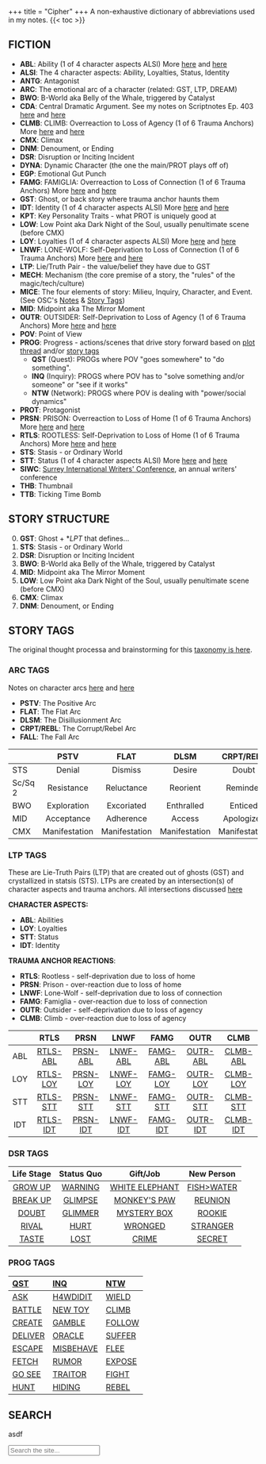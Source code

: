 +++ 
title = "Cipher" 
+++
A non-exhaustive dictionary of abbreviations used in my notes.
{{< toc >}}

## FICTION

* **ABL**: Ability (1 of 4 character aspects ALSI) More [here](https://journal.jinnzhong.com/lie-truth-pairs-aka-motivations/) and [here](https://journal.jinnzhong.com/ghosts-stases/)
* **ALSI**: The 4 character aspects: Ability, Loyalties, Status, Identity
* **ANTG**: Antagonist
* **ARC**: The emotional arc of a character (related: GST, LTP, DREAM)
* **BWO**: B-World aka Belly of the Whale, triggered by Catalyst
* **CDA**: Central Dramatic Argument. See my notes on Scriptnotes Ep. 403 [here](https://journal.jinnzhong.com/scriptnotes-403-craig-mazin/) and [here](https://journal.jinnzhong.com/notes-scriptnotes-403-redux/)
* **CLMB**: CLIMB: Overreaction to Loss of Agency (1 of 6 Trauma Anchors) More [here](https://journal.jinnzhong.com/lie-truth-pairs-aka-motivations/) and [here](https://journal.jinnzhong.com/ghosts-stases/)
* **CMX**: Climax
* **DNM**: Denoument, or Ending
* **DSR**: Disruption or Inciting Incident
* **DYNA**: Dynamic Character (the one the main/PROT plays off of)
* **EGP**: Emotional Gut Punch
* **FAMG**: FAMIGLIA: Overreaction to Loss of Connection (1 of 6 Trauma Anchors) More [here](https://journal.jinnzhong.com/lie-truth-pairs-aka-motivations/) and [here](https://journal.jinnzhong.com/ghosts-stases/)
* **GST**: Ghost, or back story where trauma anchor haunts them
* **IDT**: Identity (1 of 4 character aspects ALSI) More [here](https://journal.jinnzhong.com/lie-truth-pairs-aka-motivations/) and [here](https://journal.jinnzhong.com/ghosts-stases/)
* **KPT**: Key Personality Traits - what PROT is uniquely good at
* **LOW**: Low Point aka Dark Night of the Soul, usually penultimate scene (before CMX)
* **LOY**: Loyalties (1 of 4 character aspects ALSI) More [here](https://journal.jinnzhong.com/lie-truth-pairs-aka-motivations/) and [here](https://journal.jinnzhong.com/ghosts-stases/)
* **LNWF**: LONE-WOLF: Self-Deprivation to Loss of Connection (1 of 6 Trauma Anchors) More [here](https://journal.jinnzhong.com/lie-truth-pairs-aka-motivations/) and [here](https://journal.jinnzhong.com/ghosts-stases/)
* **LTP**: Lie/Truth Pair - the value/belief they have due to GST
* **MECH**: Mechanism (the core premise of a story, the "rules" of the magic/tech/culture)
* **MICE**: The four elements of story: Milieu, Inquiry, Character, and Event. (See OSC's [Notes](https://journal.jinnzhong.com/notes-characters-and-viewpoint-1988-by-orson-scott-card/#mice) & [Story Tags](https://journal.jinnzhong.com/still-brainstorming-story-tags/))
* **MID**: Midpoint aka The Mirror Moment
* **OUTR**: OUTSIDER: Self-Deprivation to Loss of Agency (1 of 6 Trauma Anchors) More [here](https://journal.jinnzhong.com/lie-truth-pairs-aka-motivations/) and [here](https://journal.jinnzhong.com/ghosts-stases/)
* **POV**: Point of View
* **PROG**: Progress - actions/scenes that drive story forward based on [plot thread](https://journal.jinnzhong.com/tags/plot-thread/) and/or [story tags](https://journal.jinnzhong.com/still-brainstorming-story-tags/)
   * **QST** (Quest): PROGs where POV "goes somewhere" to "do something".
   * **INQ** (Inquiry): PROGS where POV has to "solve something and/or someone" or "see if it works"
   * **NTW** (Network): PROGS where POV is dealing with "power/social dynamics" 
* **PROT**: Protagonist
* **PRSN**: PRISON: Overreaction to Loss of Home (1 of 6 Trauma Anchors) More [here](https://journal.jinnzhong.com/lie-truth-pairs-aka-motivations/) and [here](https://journal.jinnzhong.com/ghosts-stases/)
* **RTLS**: ROOTLESS: Self-Deprivation to Loss of Home (1 of 6 Trauma Anchors) More [here](https://journal.jinnzhong.com/lie-truth-pairs-aka-motivations/) and [here](https://journal.jinnzhong.com/ghosts-stases/)
* **STS**: Stasis - or Ordinary World
* **STT**: Status (1 of 4 character aspects ALSI) More [here](https://journal.jinnzhong.com/lie-truth-pairs-aka-motivations/) and [here](https://journal.jinnzhong.com/ghosts-stases/)
* **SIWC**: [Surrey International Writers' Conference](https://www.siwc.ca), an annual writers' conference
* **THB**: Thumbnail
* **TTB**: Ticking Time Bomb

## STORY STRUCTURE

0. **GST**: Ghost + **LPT* that defines...
1. **STS**: Stasis - or Ordinary World
2. **DSR**: Disruption or Inciting Incident
3. **BWO**: B-World aka Belly of the Whale, triggered by Catalyst
4. **MID**: Midpoint aka The Mirror Moment
5. **LOW**: Low Point aka Dark Night of the Soul, usually penultimate scene (before CMX)
6. **CMX**: Climax
7. **DNM**: Denoument, or Ending

## STORY TAGS

The original thought processa and brainstorming for this [taxonomy is here](https://journal.jinnzhong.com/still-brainstorming-story-tags/).

### ARC TAGS

Notes on character arcs [here](https://journal.jinnzhong.com/notes-creating-character-arcs-2016/) and [here](https://journal.jinnzhong.com/the-five-arcs/)

* **PSTV**: The Positive Arc
* **FLAT**: The Flat Arc
* **DLSM**: The Disillusionment Arc
* **CRPT/REBL**: The Corrupt/Rebel Arc
* **FALL**: The Fall Arc

| |PSTV|FLAT|DLSM|CRPT/REBL|FALL|
|:---|:---:|:---:|:---:|:---:|:---:|
|STS|Denial|Dismiss|Desire|Doubt|Dependence|
|Sc/Sq 2|Resistance|Reluctance|Reorient|Reminder|Regression|
|BWO|Exploration|Excoriated|Enthralled|Enticed|Exiled|
|MID|Acceptance|Adherence|Access|Apologize?|Abjure|
|CMX|Manifestation|Manifestation|Manifestation|Manifestation|Manifestation|

### LTP TAGS

These are Lie-Truth Pairs (LTP) that are created out of ghosts (GST) and crystallized in statsis (STS). LTPs are created by an intersection(s) of character aspects and trauma anchors. All intersections discussed [here](https://journal.jinnzhong.com/lie-truth-pairs-aka-motivations/)

**CHARACTER ASPECTS:**
* **ABL**: Abilities
* **LOY**: Loyalties
* **STT**: Status
* **IDT**: Identity

**TRAUMA ANCHOR REACTIONS**:
* **RTLS**: Rootless - self-deprivation due to loss of home
* **PRSN**: Prison - over-reaction due to loss of home
* **LNWF**: Lone-Wolf - self-deprivation due to loss of connection
* **FAMG**: Famiglia - over-reaction due to loss of connection
* **OUTR**: Outsider - self-deprivation due to loss of agency
* **CLMB**: Climb - over-reaction due to loss of agency

|   | RTLS | PRSN | LNWF | FAMG | OUTR | CLMB |
|:---:|:---:|:---:|:---:|:---:|:---:|:---:|
| ABL | [RTLS-ABL](https://journal.jinnzhong.com/lie-truth-pairs-aka-motivations/#rootless-ability) | [PRSN-ABL](https://journal.jinnzhong.com/lie-truth-pairs-aka-motivations/#prison-ability) | [LNWF-ABL](https://journal.jinnzhong.com/lie-truth-pairs-aka-motivations/#LoneWolf-ability) | [FAMG-ABL](https://journal.jinnzhong.com/lie-truth-pairs-aka-motivations/#famiglia-ability) | [OUTR-ABL](https://journal.jinnzhong.com/lie-truth-pairs-aka-motivations/#outsider-ability) | [CLMB-ABL](https://journal.jinnzhong.com/lie-truth-pairs-aka-motivations/#climb-ability) |
| LOY | [RTLS-LOY](https://journal.jinnzhong.com/lie-truth-pairs-aka-motivations/#rootless-loyalties) | [PRSN-LOY](https://journal.jinnzhong.com/lie-truth-pairs-aka-motivations/#prison-loyalties) | [LNWF-LOY](https://journal.jinnzhong.com/lie-truth-pairs-aka-motivations/#LoneWolf-loyalties) | [FAMG-LOY](https://journal.jinnzhong.com/lie-truth-pairs-aka-motivations/#famiglia-loyalties) | [OUTR-LOY](https://journal.jinnzhong.com/lie-truth-pairs-aka-motivations/#outsider-loyalties) | [CLMB-LOY](https://journal.jinnzhong.com/lie-truth-pairs-aka-motivations/#climb-loyalties) |
| STT | [RTLS-STT](https://journal.jinnzhong.com/lie-truth-pairs-aka-motivations/#rootless-status) | [PRSN-STT](https://journal.jinnzhong.com/lie-truth-pairs-aka-motivations/#prison-status) | [LNWF-STT](https://journal.jinnzhong.com/lie-truth-pairs-aka-motivations/#LoneWolf-status) | [FAMG-STT](https://journal.jinnzhong.com/lie-truth-pairs-aka-motivations/#famiglia-status) | [OUTR-STT](https://journal.jinnzhong.com/lie-truth-pairs-aka-motivations/#outsider-status) | [CLMB-STT](https://journal.jinnzhong.com/lie-truth-pairs-aka-motivations/#climb-status) |
| IDT | [RTLS-IDT](https://journal.jinnzhong.com/lie-truth-pairs-aka-motivations/#rootless-identity) | [PRSN-IDT](https://journal.jinnzhong.com/lie-truth-pairs-aka-motivations/#prison-identity) | [LNWF-IDT](https://journal.jinnzhong.com/lie-truth-pairs-aka-motivations/#LoneWolf-identity) | [FAMG-IDT](https://journal.jinnzhong.com/lie-truth-pairs-aka-motivations/#famiglia-identity) | [OUTR-IDT](https://journal.jinnzhong.com/lie-truth-pairs-aka-motivations/#outsider-identity) | [CLMB-IDT](https://journal.jinnzhong.com/lie-truth-pairs-aka-motivations/#climb-identity) |

### DSR TAGS

| Life Stage | Status Quo | Gift/Job | New Person |
|:---:|:---:|:---:|:---:|
|[GROW UP](https://journal.jinnzhong.com/tags/dsr-grow-up/)|[WARNING](https://journal.jinnzhong.com/tags/dsr-warning/)|[WHITE ELEPHANT](https://journal.jinnzhong.com/tags/dsr-white-elephant/)|[FISH>WATER](https://journal.jinnzhong.com/tags/dsr-fish-water/)|
|[BREAK UP](https://journal.jinnzhong.com/tags/dsr-break-up/)|[GLIMPSE](https://journal.jinnzhong.com/tags/dsr-glimpse/)|[MONKEY'S PAW](https://journal.jinnzhong.com/tags/dsr-monkeys-paw/)|[REUNION](https://journal.jinnzhong.com/tags/dsr-reunion/)|
|[DOUBT](https://journal.jinnzhong.com/tags/dsr-doubt/)|[GLIMMER](https://journal.jinnzhong.com/tags/dsr-glimmer/)|[MYSTERY BOX](https://journal.jinnzhong.com/tags/dsr-mystery-box/)|[ROOKIE](https://journal.jinnzhong.com/tags/dsr-rookie/)|
|[RIVAL](https://journal.jinnzhong.com/tags/dsr-rival/)|[HURT](https://journal.jinnzhong.com/tags/dsr-hurt/)|[WRONGED](https://journal.jinnzhong.com/tags/dsr-wronged/)|[STRANGER](https://journal.jinnzhong.com/tags/dsr-stranger/)|
|[TASTE](https://journal.jinnzhong.com/tags/dsr-taste/)|[LOST](https://journal.jinnzhong.com/tags/dsr-lost/)|[CRIME](https://journal.jinnzhong.com/tags/dsr-crime/)|[SECRET](https://journal.jinnzhong.com/tags/dsr-secret/)|

### PROG TAGS

| [QST](https://journal.jinnzhong.com/tags/qst/) | [INQ](https://journal.jinnzhong.com/tags/inq/) | [NTW](https://journal.jinnzhong.com/tags/ntw/) |
|:--- |:--- |:--- |
|[ASK](https://journal.jinnzhong.com/tags/qst-ask/)|[H4WDIDIT](https://journal.jinnzhong.com/tags/inq-h4wdidit/)|[WIELD](https://journal.jinnzhong.com/tags/ntw-wield/)|
|[BATTLE](https://journal.jinnzhong.com/tags/qst-battle/)|[NEW TOY](https://journal.jinnzhong.com/tags/inq-new-toy/)|[CLIMB](https://journal.jinnzhong.com/tags/ntw-climb/)|
|[CREATE](https://journal.jinnzhong.com/tags/qst-create/)|[GAMBLE](https://journal.jinnzhong.com/tags/inq-gamble/)|[FOLLOW](https://journal.jinnzhong.com/tags/ntw-follow/)|
|[DELIVER](https://journal.jinnzhong.com/tags/qst-deliver/)|[ORACLE](https://journal.jinnzhong.com/tags/inq-oracle/)|[SUFFER](https://journal.jinnzhong.com/tags/ntw-suffer/)|
|[ESCAPE](https://journal.jinnzhong.com/tags/qst-escape/)|[MISBEHAVE](https://journal.jinnzhong.com/tags/inq-misbehave/)|[FLEE](https://journal.jinnzhong.com/tags/ntw-flee/)|
|[FETCH](https://journal.jinnzhong.com/tags/qst-fetch/)|[RUMOR](https://journal.jinnzhong.com/tags/inq-rumor/)|[EXPOSE](https://journal.jinnzhong.com/tags/ntw-expose/)|
|[GO SEE](https://journal.jinnzhong.com/tags/qst-go-see/)|[TRAITOR](https://journal.jinnzhong.com/tags/inq-traitor/)|[FIGHT](https://journal.jinnzhong.com/tags/ntw-fight/)|
|[HUNT](https://journal.jinnzhong.com/tags/qst-hunt/)|[HIDING](https://journal.jinnzhong.com/tags/inq-hiding/)|[REBEL](https://journal.jinnzhong.com/tags/ntw-rebel/)|

## SEARCH
asdf

<style>
    .elbi-results {
        width: 100%;
    }
    .elbi-results-item {
        background-color: #000000;
        color: #FFFFFF;
        padding: 10px;
        border: 1px solid white;
    }
</style>

<div>
    <input type="search" class="input is-size-4" id="elbi-input" placeholder="Search the site...">
    <ul id="elbi-results"></ul>
</div>

<script>
    const input = document.getElementById("elbi-input");
    const results = document.getElementById("elbi-results");
    const request = new Request("/index.json");
    const display_score = false; // Set to true if you want to see the score in the results

    fetch(request)
        .then(response => response.json())
        .then(data => {
            let pages = data;

            input.addEventListener("input",function(){
                let filteredPages = pages;
                results.innerHTML = "";

                // If there is something in the search field
                if (input.value != ""){

                    // Reset the page score to zero
                    filteredPages.forEach(function(page) {
                        page.score = 0;
                    });

                    // Create array of search terms, split by space character
                    // Normalize and replace diacritics
                    let searchterms = input.value.normalize("NFD").replace(/[\u0300-\u036f]/g,"").toLowerCase().split(" ");

                    // Apply a filter to the array of pages for each search term
                    searchterms.forEach(function(term) {
                        if (term != "") {
                            filteredPages = filteredPages.filter(function(page) {
                                // The description is the full object, includes title, tags, categories, and summary text
                                // You could make this more specific by doing something like:
                                // let description = page.title;
                                // or you could combine fields, for example page title and tags:
                                // let description = page.title + ' ' + JSON.stringify(page.tags)
                                let description = JSON.stringify(page);
                                return description.normalize("NFD").replace(/[\u0300-\u036f]/g,"").toLowerCase().indexOf(term) !== -1;
                            });
                        }
                    }); // end of filter for loop

                    // Apply weighting to the results
                    searchterms.forEach(function(term) {
                        if (term != "") {
                            // Loop through each page in the array
                            filteredPages.forEach(function(page) {

                                // Assign 3 points for search term in title
                                if (page.title.normalize("NFD").replace(/[\u0300-\u036f]/g,"").toLowerCase().includes(term)) {
                                    page.score += 3
                                };

                                // Assign 2 points for search term in tags
                                if (JSON.stringify(page.tags).normalize("NFD").replace(/[\u0300-\u036f]/g,"").toLowerCase().includes(term)) {
                                    page.score += 2
                                };

                                // Assign 1 point for search term in summary
                                if (page.summary.normalize("NFD").replace(/[\u0300-\u036f]/g,"").toLowerCase().includes(term)) {
                                    page.score += 1
                                };

                                // Assign 1 point for search term in the page categories
                                if (JSON.stringify(page.categories).normalize("NFD").replace(/[\u0300-\u036f]/g,"").toLowerCase().includes(term)) {
                                    page.score += 1
                                };
                            })
                        };                                      
                    });

                    // Filter out any pages that don't have a score of at least 1
                    filteredPages = filteredPages.filter(function(page){
                        return page.score > 0;
                    })

                    // sort filtered results by title
                    // borrowed from https://developer.mozilla.org/en-US/docs/Web/JavaScript/Reference/Global_Objects/Array/sort
                    filteredPages.sort(function(a, b) {
                        const titleA = a.title.toUpperCase(); // ignore upper and lowercase
                        const titleB = b.title.toUpperCase(); // ignore upper and lowercase
                        if (titleA < titleB) {
                            return -1;
                        }
                        if (titleA > titleB) {
                            return 1;
                        }
                        // titles must be equal
                        return 0;
                    });
                    
                    // then sort by page score
                    filteredPages.sort(function(a, b) {
                        return b.score - a.score;
                    });

                    // For each of the pages in the final filtered list, insert into the results list
                    filteredPages.forEach(function(page) {
                        
                        results.insertAdjacentHTML("beforeend","<li class='elbi-results-item'><h3 style='font-size: 1.0rem;'><a href='" + page.permalink + "'>" + page.title + "</a></h3><p>" + page.summary + "</p><p style='margin-top: 5px'>Tagged: " + page.tags + "</p></li>");

                        if (display_score == true) {
                            results.insertAdjacentHTML("beforeend","<p>Result score: " + page.score + "</p>")
                        };

                    }); // end of page for loop

                }; // end of IF
                
            }); // end of event listener
        });
</script>
